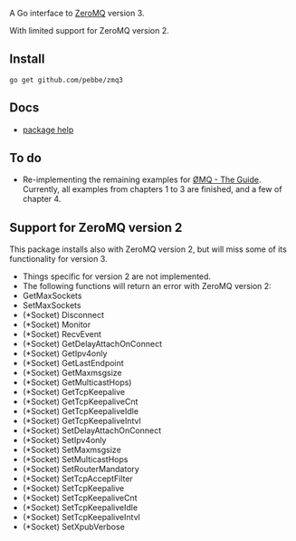 A Go interface to [ZeroMQ](http://www.zeromq.org/) version 3.

With limited support for ZeroMQ version 2.

## Install

    go get github.com/pebbe/zmq3

## Docs

 * [package help](http://godoc.org/github.com/pebbe/zmq3)

## To do

 * Re-implementing the remaining examples for [ØMQ - The Guide](http://zguide.zeromq.org/page:all).
   Currently, all examples from chapters 1 to 3 are finished, and a few
   of chapter 4.

## Support for ZeroMQ version 2

This package installs also with ZeroMQ version 2, but will miss some of
its functionality for version 3.

 * Things specific for version 2 are not implemented.
 * The following functions will return an error with ZeroMQ version 2:
  * GetMaxSockets
  * SetMaxSockets
  * (*Socket) Disconnect
  * (*Socket) Monitor
  * (*Socket) RecvEvent
  * (*Socket) GetDelayAttachOnConnect
  * (*Socket) GetIpv4only
  * (*Socket) GetLastEndpoint
  * (*Socket) GetMaxmsgsize
  * (*Socket) GetMulticastHops)
  * (*Socket) GetTcpKeepalive
  * (*Socket) GetTcpKeepaliveCnt
  * (*Socket) GetTcpKeepaliveIdle
  * (*Socket) GetTcpKeepaliveIntvl
  * (*Socket) SetDelayAttachOnConnect
  * (*Socket) SetIpv4only
  * (*Socket) SetMaxmsgsize
  * (*Socket) SetMulticastHops
  * (*Socket) SetRouterMandatory
  * (*Socket) SetTcpAcceptFilter
  * (*Socket) SetTcpKeepalive
  * (*Socket) SetTcpKeepaliveCnt
  * (*Socket) SetTcpKeepaliveIdle
  * (*Socket) SetTcpKeepaliveIntvl
  * (*Socket) SetXpubVerbose
